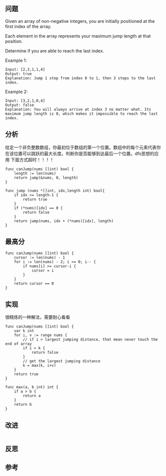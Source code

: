 ## 问题
Given an array of non-negative integers, you are initially positioned at the first index of the array.

Each element in the array represents your maximum jump length at that position.

Determine if you are able to reach the last index.

Example 1:
```
Input: [2,3,1,1,4]
Output: true
Explanation: Jump 1 step from index 0 to 1, then 3 steps to the last index.
```

Example 2:
```
Input: [3,2,1,0,4]
Output: false
Explanation: You will always arrive at index 3 no matter what. Its maximum jump length is 0, which makes it impossible to reach the last index.
```

## 分析
给定一个非负整数数组，你最初位于数组的第一个位置。数组中的每个元素代表你在该位置可以跳跃的最大长度。判断你是否能够到达最后一个位置。dfs思想的应用
下面方式超时！！！！
```
func canJump(nums []int) bool {
    length := len(nums)
    return jump(&nums, 0, length)
}

func jump (nums *[]int, idx,length int) bool{
    if idx >= length-1 {
        return true
    }
    if (*nums)[idx] == 0 {
        return false
    }
    return jump(nums, idx + (*nums)[idx], length)
}
```

## 最高分
```golang
func canJump(nums []int) bool {
	cursor := len(nums) - 1
	for i := len(nums) - 2; i >= 0; i-- {
		if nums[i] >= cursor-i {
			cursor = i
		}
	}
	return cursor == 0
}
```

## 实现
很精炼的一种解法，需要耐心看看
```golang
func canJump(nums []int) bool {
    var k int
    for i, v := range nums {
        // if i > largest jumping distance, that mean never touch the end of array
        if i > k {
            return false
        }
        // get the largest jumping distance
        k = max(k, i+v)
    }
    return true
}

func max(a, b int) int {
    if a > b {
        return a
    }
    return b
}
```

## 改进
```golang

```

## 反思

## 参考